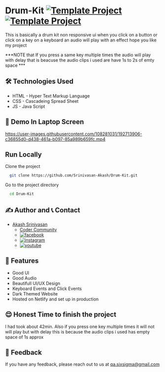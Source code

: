# Drum-Kit [![Template Project](https://img.shields.io/badge/Web-App-red)](http://www.gnu.org/licenses/agpl-3.0) [![Template Project](https://img.shields.io/badge/Technologies%20-HTML%2FCSS%2FJS-brightgreen)](http://www.gnu.org/licenses/agpl-3.0)

This is basically a drum kit non responsive ui when you click on a button or click on a key on a keyboard an audio will play with an effect hope you like my project

***NOTE that If you press a same key multiple times the audio will play with delay that is beacuse the audio clips i used are have 1s to 2s of emty space ***

## 🛠 Technologies Used
  - HTML - Hyper Text Markup Language
  - CSS - Cascadeing Spread Sheet
  - JS - Java Script

## 🚩 Demo In Laptop Screen


https://user-images.githubusercontent.com/108281031/192713906-c36855d0-d438-461a-b097-85a989b659fc.mp4

## Run Locally

Clone the project

```bash
  git clone https://github.com/Srinivasan-Akash/Drum-Kit.git
```

Go to the project directory

```bash
  cd Drum-Kit
```
## ✍️ Author and 📞 Contact
- [Akash Srinivasan](https://www.github.com/octokatherine)
    - [Coder Community](https://web.codercommunity.io/user/62d568cb998d86c8883a2766?tab=posts)
    - [![facebook](https://img.shields.io/badge/Facebook-0A66C2?style=for-the-badge&logo=facebook&logoColor=white)](https://www.facebook.com/profile.php?id=100083429257499)
    - [![instagram](https://img.shields.io/badge/Instagram-0A66C2?style=for-the-badge&logo=instagram&logoColor=white)](https://www.instagram.com/akash_prashanthi/)
    - [![youtube](https://img.shields.io/badge/YouTube-ff0000?style=for-the-badge&logo=youtube&logoColor=white)](https://www.youtube.com/channel/UCAv1QdzDgV6MjA60CRtfkIg)

## 📝 Features

- Good UI
- Good Audio
- Beautifull UI/UX Design
- Keyboard Events and Click Events
- Dark Themed Website
- Hosted on Netlify and set up in production

## 😌 Honest Time to finish the project
I had took about 42min. Also if you press one key multiple times it will not will play but with delay this is because the audio clips i used has empty space of 1s approx

## 👀 Feedback
If you have any feedback, please reach out to us at qa.sixsigma@gmail.com
